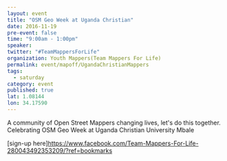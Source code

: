 ```yaml
---
layout: event
title: "OSM Geo Week at Uganda Christian"
date: 2016-11-19
pre-event: false
time: "9:00am - 1:00pm"
speaker: 
twitter: "#TeamMappersForLife"
organization: Youth Mappers(Team Mappers For Life)
permalink: event/mapoff/UgandaChristianMappers
tags: 
  - saturday
category: event
published: true
lat: 1.08144
lon: 34.17590
---
```

A community of Open Street Mappers changing lives, let's do this together.
Celebrating OSM Geo Week at Uganda Christian University Mbale

[sign-up here]https://www.facebook.com/Team-Mappers-For-Life-280043492353209/?ref=bookmarks
